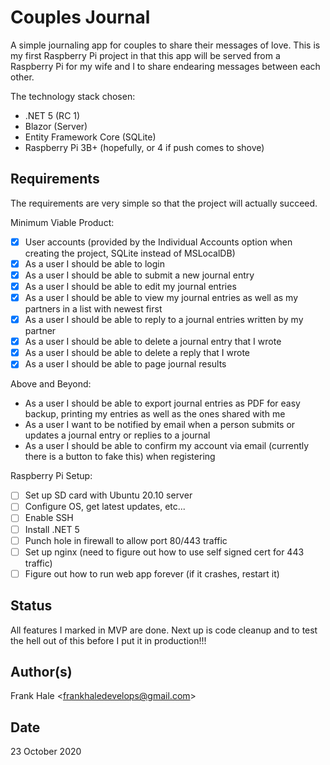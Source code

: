 # Couples Journal

A simple journaling app for couples to share their messages of love. This is my
first Raspberry Pi project in that this app will be served from a Raspberry Pi
for my wife and I to share endearing messages between each other.

The technology stack chosen:

- .NET 5 (RC 1)
- Blazor (Server)
- Entity Framework Core (SQLite)
- Raspberry Pi 3B+ (hopefully, or 4 if push comes to shove)

## Requirements

The requirements are very simple so that the project will actually succeed.

Minimum Viable Product:

- [x] User accounts (provided by the Individual Accounts option when creating
      the project, SQLite instead of MSLocalDB)
- [x] As a user I should be able to login
- [x] As a user I should be able to submit a new journal entry
- [x] As a user I should be able to edit my journal entries
- [x] As a user I should be able to view my journal entries as well as my
      partners in a list with newest first
- [x] As a user I should be able to reply to a journal entries written by my partner
- [x] As a user I should be able to delete a journal entry that I wrote
- [x] As a user I should be able to delete a reply that I wrote
- [x] As a user I should be able to page journal results

Above and Beyond:

- As a user I should be able to export journal entries as PDF for easy backup,
  printing my entries as well as the ones shared with me
- As a user I want to be notified by email when a person submits or updates a
  journal entry or replies to a journal
- As a user I should be able to confirm my account via email (currently there is a
  button to fake this) when registering

Raspberry Pi Setup:

- [ ] Set up SD card with Ubuntu 20.10 server
- [ ] Configure OS, get latest updates, etc...
- [ ] Enable SSH
- [ ] Install .NET 5
- [ ] Punch hole in firewall to allow port 80/443 traffic
- [ ] Set up nginx (need to figure out how to use self signed cert for 443 traffic)
- [ ] Figure out how to run web app forever (if it crashes, restart it)

## Status

All features I marked in MVP are done. Next up is code cleanup and to test the
hell out of this before I put it in production!!!

## Author(s)

Frank Hale &lt;frankhaledevelops@gmail.com&gt;

## Date

23 October 2020
